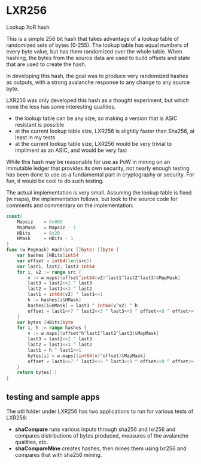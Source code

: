 # LXR256
Lookup XoR hash

This is a simple 256 bit hash that takes advantage of a lookup table of randomized sets of bytes (0-255).  The lookup table has equal numbers of every byte value, but has them randomized over the whole table.  When hashing, the bytes from the source data are used to build offsets and state that are used to create the hash.

In developing this hash, the goal was to produce very randomized hashes as outputs, with a strong avalanche response to any change to any source byte.

LXR256 was only developed this hash as a thought experiment, but which none the less has some interesting qualities.

* the lookup table can be any size, so making a version that is ASIC resistant is possible
* at the current lookup table size, LXR256 is slightly faster than Sha256, at least in my tests
* at the current lookup table size, LXR256 would be very trivial to impliment as an ASIC, and would be very fast

While this hash may be reasonable for use as PoW in mining on an immutable ledger that provides its own security, not nearly enough testing has been done to use as a fundamental part in cryptography or security.  For fun, it would be cool to do such testing.

The actual implementation is very small.  Assuming the lookup table is fixed (w.maps), the implementation follows, but look to the source code for comments and commentary on the implementation:
```go
const(
	Mapsiz    = 0x800
	MapMask   = Mapsiz - 1
	HBits     = 0x20
	HMask     = HBits - 1
)
func (w PegHash) Hash(src []byte) []byte {
	var hashes [HBits]int64
	var offset = int64(len(src))
	var last1, last2, last3 int64
	for i, v2 := range src {
		v := w.maps[(offset^int64(v2)^last1^last2^last3)&MapMask]
		last3 = last2>>2 ^ last3
		last2 = last1<<3 ^ last2
		last1 = int64(v2) ^ last1<<1
		h := hashes[i&HMask]
		hashes[i&HMask] = last3 ^ int64(v^v2) ^ h
		offset = last1<<7 ^ last2<<3 ^ last3<<9 ^ offset<<8 ^ offset>>1 ^ h
	}
	var bytes [HBits]byte
	for i, h := range hashes {
		v := w.maps[(offset^h^last1^last2^last3)&MapMask]
		last3 = last2>>2 ^ last3
		last2 = last1<<3 ^ last2
		last1 = h ^ last1<<1
		bytes[i] = w.maps[(int64(v)^offset)&MapMask]
		offset = last1<<7 ^ last2<<3 ^ last3<<9 ^ offset<<8 ^ offset>>1 ^ h
	}
	return bytes[:]
}

```
## testing and sample apps
The util folder under LXR256 has two applications to run for various tests of LXR256:  

* **shaCompare** runs various inputs through sha256 and lxr256 and compares distributions of bytes produced, measures of the avalanche qualities, etc.  
* **shaCompareMine** creates hashes, then mines them using lxr256 and compares that with sha256 mining.
